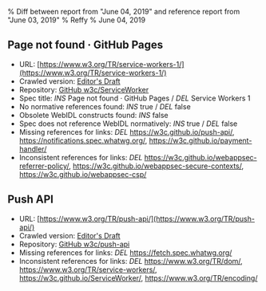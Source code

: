 % Diff between report from "June 04, 2019" and reference report from "June 03, 2019"
% Reffy
% June 04, 2019

## Page not found · GitHub Pages

- URL: [https://www.w3.org/TR/service-workers-1/](https://www.w3.org/TR/service-workers-1/)
- Crawled version: [Editor's Draft](https://w3c.github.io/ServiceWorker/v1/)
- Repository: [GitHub w3c/ServiceWorker](https://github.com/w3c/ServiceWorker)
- Spec title: *INS* Page not found · GitHub Pages / *DEL* Service Workers 1
- No normative references found: *INS* true / *DEL* false
- Obsolete WebIDL constructs found: *INS* false
- Spec does not reference WebIDL normatively: *INS* true / *DEL* false
- Missing references for links: *DEL* https://w3c.github.io/push-api/, https://notifications.spec.whatwg.org/, https://w3c.github.io/payment-handler/
- Inconsistent references for links: *DEL* https://w3c.github.io/webappsec-referrer-policy/, https://w3c.github.io/webappsec-secure-contexts/, https://w3c.github.io/webappsec-csp/


## Push API

- URL: [https://www.w3.org/TR/push-api/](https://www.w3.org/TR/push-api/)
- Crawled version: [Editor's Draft](https://w3c.github.io/push-api/)
- Repository: [GitHub w3c/push-api](https://github.com/w3c/push-api)
- Missing references for links: *DEL* https://fetch.spec.whatwg.org/
- Inconsistent references for links: *DEL* https://www.w3.org/TR/dom/, https://www.w3.org/TR/service-workers/, https://w3c.github.io/ServiceWorker/, https://www.w3.org/TR/encoding/


